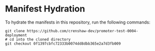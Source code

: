 # Manifest Hydration

To hydrate the manifests in this repository, run the following commands:

```shell
git clone https://github.com/crenshaw-dev/promoter-test-0004-deployment
# cd into the cloned directory
git checkout 0f1397cbfc72333b0074dd8dbb365e2a7d3fb009
```
